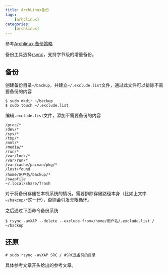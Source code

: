 ```yaml
---
title: ArchLinux备份
tags:
    [arhclinux]
categories:
    [archlinux]
---
```


参考[Archlinux 备份策略](http://yaoyongpeng.me/2015/07/27/linux-backup/)

备份工具选择[rsync](https://rsync.samba.org/)，支持字节级的增量备份。

## 备份
创建备份目录`~/backup`，并建立`~/.exclude.list`文件，通过此文件可以排除不需要备份的内容
```
$ sudo mkdir ~/backup
$ sudo touch ~/.exclude.list
```

<!--more-->

编辑`.exclude.list`文件，添加不需要备份的内容
```
/proc/*
/dev/*
/sys/*
/tmp/*
/mnt/*
/media/*
/run/*
/var/lock/*
/var/run/*
/var/cache/pacman/pkg/*
/lost+found
/home/用户名/backup/*
/swapfile
~/.local/share/Trash
```

对于将备份存储在本机系统的情况，需要排除存储路径本身（比如上文中`~/bakcup/*`这一行），否则会引发无限循环。

之后通过下面命令备份系统
```
$ rsync -avXAP --delete --exclude-from=/home/用户名/.exclude.list / ~/backup
```

## 还原
```
# sudo rsync -avXAP SRC / #SRC是备份的目录
```

具体参考文章开头给出的参考文章。
